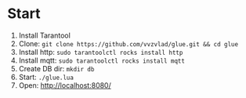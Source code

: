 # Start

1. Install Tarantool
1. Clone: ```git clone https://github.com/vvzvlad/glue.git && cd glue```
1. Install http: ```sudo tarantoolctl rocks install http```
1. Install mqtt: ```sudo tarantoolctl rocks install mqtt```
1. Create DB dir: ```mkdir db```
1. Start: ```./glue.lua```
1. Open: [http://localhost:8080/](http://localhost:8080/)
